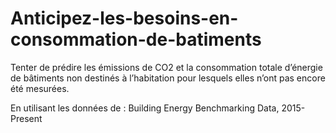 # Anticipez-les-besoins-en-consommation-de-batiments
Tenter de prédire les émissions de CO2 et la consommation totale d’énergie de bâtiments non destinés à l’habitation pour lesquels elles n’ont pas encore été mesurées.

En utilisant les données de : Building Energy Benchmarking Data, 2015-Present
